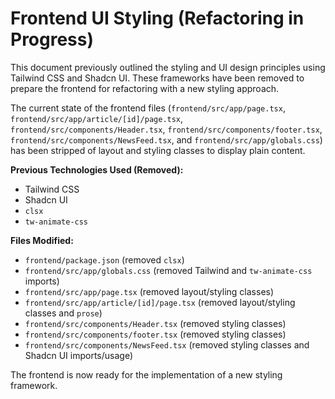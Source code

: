 # Frontend UI Styling (Refactoring in Progress)

This document previously outlined the styling and UI design principles using Tailwind CSS and Shadcn UI. These frameworks have been removed to prepare the frontend for refactoring with a new styling approach.

The current state of the frontend files (`frontend/src/app/page.tsx`, `frontend/src/app/article/[id]/page.tsx`, `frontend/src/components/Header.tsx`, `frontend/src/components/footer.tsx`, `frontend/src/components/NewsFeed.tsx`, and `frontend/src/app/globals.css`) has been stripped of layout and styling classes to display plain content.

**Previous Technologies Used (Removed):**

*   Tailwind CSS
*   Shadcn UI
*   `clsx`
*   `tw-animate-css`

**Files Modified:**

*   `frontend/package.json` (removed `clsx`)
*   `frontend/src/app/globals.css` (removed Tailwind and `tw-animate-css` imports)
*   `frontend/src/app/page.tsx` (removed layout/styling classes)
*   `frontend/src/app/article/[id]/page.tsx` (removed layout/styling classes and `prose`)
*   `frontend/src/components/Header.tsx` (removed styling classes)
*   `frontend/src/components/footer.tsx` (removed styling classes)
*   `frontend/src/components/NewsFeed.tsx` (removed styling classes and Shadcn UI imports/usage)

The frontend is now ready for the implementation of a new styling framework.
